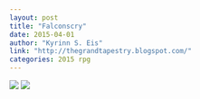 ```yaml
---
layout: post
title: "Falconscry"
date: 2015-04-01
author: "Kyrinn S. Eis"
link: "http://thegrandtapestry.blogspot.com/"
categories: 2015 rpg
---
```

![]({{site.url}}/2015images/Falconscry1.jpg)
![]({{site.url}}/2015images/Falconscry2.jpg)
